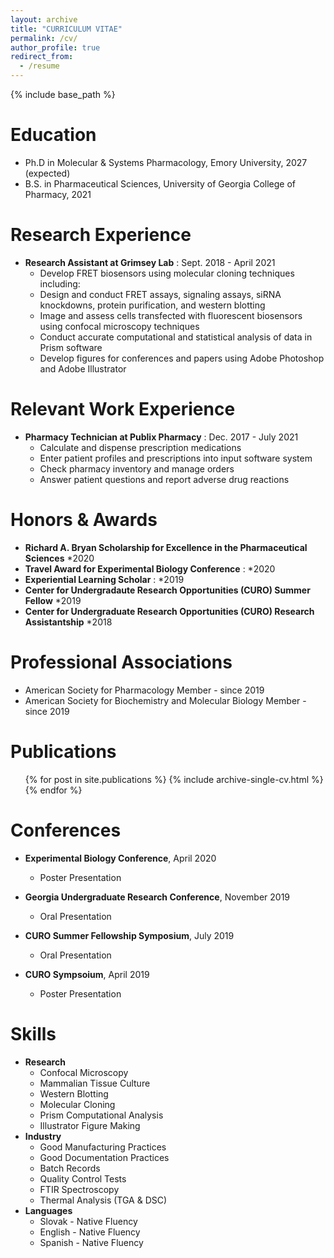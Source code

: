 ```yaml
---
layout: archive
title: "CURRICULUM VITAE"
permalink: /cv/
author_profile: true
redirect_from:
  - /resume
---
```


{% include base_path %}


Education
======
* Ph.D in Molecular & Systems Pharmacology, Emory University, 2027 (expected)
* B.S. in Pharmaceutical Sciences, University of Georgia College of Pharmacy, 2021

Research Experience
======
* **Research Assistant at Grimsey Lab** : Sept. 2018 - April 2021 
  * Develop FRET biosensors using molecular cloning techniques including:
  * Design and conduct FRET assays, signaling assays, siRNA knockdowns, protein purification, and western blotting
  * Image and assess cells transfected with fluorescent biosensors using confocal microscopy techniques
  * Conduct accurate computational and statistical analysis of data in Prism software
  * Develop figures for conferences and papers using Adobe Photoshop and Adobe Illustrator

Relevant Work Experience
======
  * **Pharmacy Technician at Publix Pharmacy** : Dec. 2017 - July 2021
     * Calculate and dispense prescription medications
     * Enter patient profiles and prescriptions into input software system
     * Check pharmacy inventory and manage orders
     * Answer patient questions and report adverse drug reactions
  
Honors & Awards
======
* **Richard A. Bryan Scholarship for Excellence in the Pharmaceutical Sciences** *2020
* **Travel Award for Experimental Biology Conference** : *2020
* **Experiential Learning Scholar** : *2019
* **Center for Undergradaute Research Opportunities (CURO) Summer Fellow** *2019
* **Center for Undergraduate Research Opportunities (CURO) Research Assistantship** *2018
 
Professional Associations
======
* American Society for Pharmacology Member - since 2019
* American Society for Biochemistry and Molecular Biology Member - since 2019

Publications
======
  <ul>{% for post in site.publications %}
    {% include archive-single-cv.html %}
  {% endfor %}</ul>
  
Conferences
======
* **Experimental Biology Conference**, April 2020
  * Poster Presentation

* **Georgia Undergraduate Research Conference**, November 2019
  * Oral Presentation

* **CURO Summer Fellowship Symposium**, July 2019
  * Oral Presentation

* **CURO Sympsoium**, April 2019
  * Poster Presentation
  
Skills
======
* **Research**
  * Confocal Microscopy
  * Mammalian Tissue Culture
  * Western Blotting
  * Molecular Cloning
  * Prism Computational Analysis
  * Illustrator Figure Making
* **Industry**
  * Good Manufacturing Practices
  * Good Documentation Practices
  * Batch Records
  * Quality Control Tests
  * FTIR Spectroscopy
  * Thermal Analysis (TGA & DSC)
* **Languages**
  * Slovak - Native Fluency
  * English - Native Fluency
  * Spanish - Native Fluency
